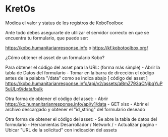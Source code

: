 # KretOs
Modica el valor y status de los registros de KoboToolbox

Ante todo debes asegurarte de utilizar el servidor correcto en que se encuentra tu formulario, que puede ser:

https://kobo.humanitarianresponse.info  o
https://kf.kobotoolbox.org/

¿Cómo obtener el asset de un formulario Kobo?

Para obtener el código del asset para la URL: (forma más simple)
	- Abrir la tabla de Datos del formulario
	- Tomar en la barra de dirección el código antes de la palabra "/data" como se indica abajo
                                                     [  código del asset  ]
https://kobo.humanitarianresponse.info/api/v2/assets/aBmZ793qCNjbqYuP5uULp9/data/bulk

Otra forma de obtener el código del asset:
	- Abrir   https://kc.humanitarianresponse.info/api/v1/data
	- GET  xlsx
	- Abrir el archivo descargado y obtener el "id_string" del formulario deseado

Otra forma de obtener el código del asset:
    - Se  abre la tabla de datos del formulario
    - Herramientas Desarrollador / Network /
    - Actualizar página
    - Ubicar "URL de la solicitud" con indicación del assets

